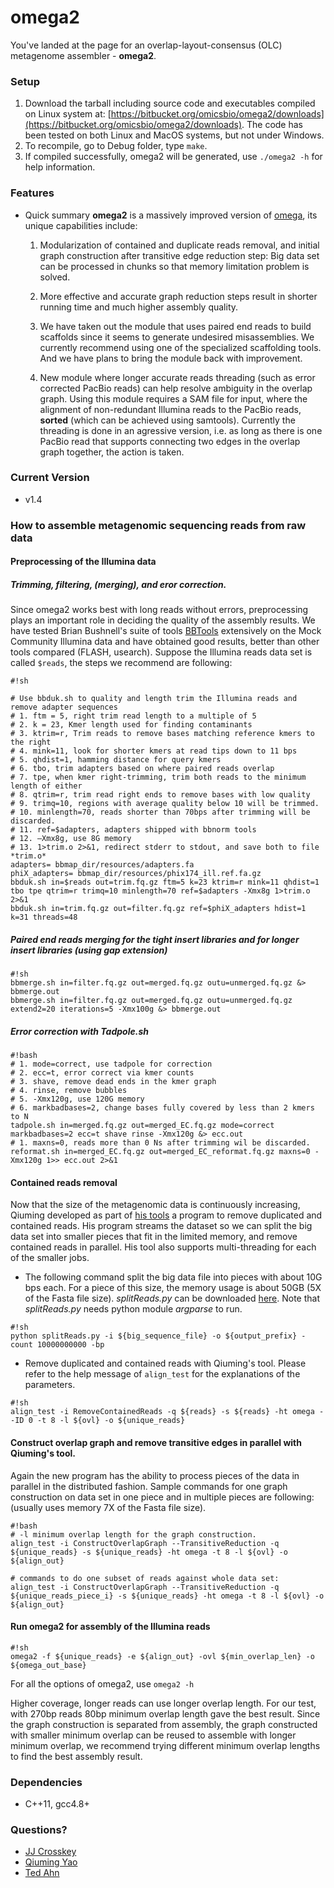 # omega2

You've landed at the page for an overlap-layout-consensus (OLC) metagenome assembler - **omega2**. 

### Setup
1. Download the tarball including source code and executables compiled on Linux system at: [https://bitbucket.org/omicsbio/omega2/downloads](https://bitbucket.org/omicsbio/omega2/downloads). The code has been tested on both Linux and MacOS systems, but not under Windows.
2. To recompile, go to Debug folder, type `make`.
3. If compiled successfully, omega2 will be generated, use `./omega2 -h` for help information.


### Features

* Quick summary
**omega2** is a massively improved version of [omega](http://bioinformatics.oxfordjournals.org/content/early/2014/07/06/bioinformatics.btu395.short), its unique capabilities include:

    1. Modularization of contained and duplicate reads removal, and initial graph construction after transitive edge reduction step: Big data set can be processed in chunks so that memory limitation problem is solved.

    2. More effective and accurate graph reduction steps result in shorter running time and much higher assembly quality.

    3. We have taken out the module that uses paired end reads to build scaffolds since it seems to generate undesired misassemblies. We currently recommend using one of the specialized scaffolding tools. And we have plans to bring the module back with improvement. 

    4. New module where longer accurate reads threading (such as error corrected PacBio reads) can help resolve ambiguity in the overlap graph. Using this module requires a SAM file for input, where the alignment of non-redundant Illumina reads to the PacBio reads, **sorted** (which can be achieved using samtools). Currently the threading is done in an agressive version, i.e. as long as there is one PacBio read that supports connecting two edges in the overlap graph together, the action is taken.

### Current Version
* v1.4

### How to assemble metagenomic sequencing reads from raw data

#### Preprocessing of the Illumina data
##### Trimming, filtering, (merging), and eror correction.

Since omega2 works best with long reads without errors, preprocessing plays an important role in deciding the quality of the assembly results. We have tested Brian Bushnell's suite of tools [BBTools](http://sourceforge.net/projects/bbmap/files/) extensively on the Mock Community Illumina data and have obtained good results, better than other tools compared (FLASH, usearch). Suppose the Illumina reads data set is called `$reads`, the steps we recommend are following:

```
#!sh

# Use bbduk.sh to quality and length trim the Illumina reads and remove adapter sequences
# 1. ftm = 5, right trim read length to a multiple of 5
# 2. k = 23, Kmer length used for finding contaminants
# 3. ktrim=r, Trim reads to remove bases matching reference kmers to the right
# 4. mink=11, look for shorter kmers at read tips down to 11 bps
# 5. qhdist=1, hamming distance for query kmers
# 6. tbo, trim adapters based on where paired reads overlap
# 7. tpe, when kmer right-trimming, trim both reads to the minimum length of either
# 8. qtrim=r, trim read right ends to remove bases with low quality
# 9. trimq=10, regions with average quality below 10 will be trimmed.
# 10. minlength=70, reads shorter than 70bps after trimming will be discarded.
# 11. ref=$adapters, adapters shipped with bbnorm tools
# 12. –Xmx8g, use 8G memory
# 13. 1>trim.o 2>&1, redirect stderr to stdout, and save both to file *trim.o*
adapters= bbmap_dir/resources/adapters.fa
phiX_adapters= bbmap_dir/resources/phix174_ill.ref.fa.gz
bbduk.sh in=$reads out=trim.fq.gz ftm=5 k=23 ktrim=r mink=11 qhdist=1 tbo tpe qtrim=r trimq=10 minlength=70 ref=$adapters -Xmx8g 1>trim.o 2>&1
bbduk.sh in=trim.fq.gz out=filter.fq.gz ref=$phiX_adapters hdist=1 k=31 threads=48
```


##### Paired end reads merging for the tight insert libraries and for longer insert libraries (using gap extension)

```
#!sh
bbmerge.sh in=filter.fq.gz out=merged.fq.gz outu=unmerged.fq.gz &> bbmerge.out
bbmerge.sh in=filter.fq.gz out=merged.fq.gz outu=unmerged.fq.gz extend2=20 iterations=5 -Xmx100g &> bbmerge.out
```


##### Error correction with Tadpole.sh 

```
#!bash
# 1. mode=correct, use tadpole for correction
# 2. ecc=t, error correct via kmer counts
# 3. shave, remove dead ends in the kmer graph
# 4. rinse, remove bubbles
# 5. -Xmx120g, use 120G memory
# 6. markbadbases=2, change bases fully covered by less than 2 kmers to N
tadpole.sh in=merged.fq.gz out=merged_EC.fq.gz mode=correct markbadbases=2 ecc=t shave rinse -Xmx120g &> ecc.out
# 1. maxns=0, reads more than 0 Ns after trimming wil be discarded.
reformat.sh in=merged_EC.fq.gz out=merged_EC_reformat.fq.gz maxns=0 -Xmx120g 1>> ecc.out 2>&1
```


#### Contained reads removal

Now that the size of the metagenomic data is continuously increasing, Qiuming developed as part of [his tools](https://bitbucket.org/yaoornl/align_test/overview) a program to remove duplicated and contained reads. His program streams the dataset so we can split the big data set into smaller pieces that fit in the limited memory, and remove contained reads in parallel. His tool also supports multi-threading for each of the smaller jobs.


+ The following command split the big data file into pieces with about 10G bps each. For a piece of this size, the memory usage is about 50GB (5X of the Fasta file size). *splitReads.py* can be downloaded [here](https://bitbucket.org/jjchai/poopy/downloads). Note that *splitReads.py* needs python module *argparse* to run.

```
#!sh
python splitReads.py -i ${big_sequence_file} -o ${output_prefix} -count 10000000000 -bp
```

+ Remove duplicated and contained reads with Qiuming's tool. Please refer to the help message of `align_test` for the explanations of the parameters.

```
#!sh
align_test -i RemoveContainedReads -q ${reads} -s ${reads} -ht omega --ID 0 -t 8 -l ${ovl} -o ${unique_reads}
```

#### Construct overlap graph and remove transitive edges in parallel with Qiuming's tool. 

Again the new program has the ability to process pieces of the data in parallel in the distributed fashion. Sample commands for one graph construction on data set in one piece and in multiple pieces are following: (usually uses memory 7X of the Fasta file size).

```
#!bash
# -l minimum overlap length for the graph construction.
align_test -i ConstructOverlapGraph --TransitiveReduction -q ${unique_reads} -s ${unique_reads} -ht omega -t 8 -l ${ovl} -o ${align_out}

# commands to do one subset of reads against whole data set:
align_test -i ConstructOverlapGraph --TransitiveReduction -q ${unique_reads_piece_i} -s ${unique_reads} -ht omega -t 8 -l ${ovl} -o ${align_out}
```


#### Run omega2 for assembly of the Illumina reads

```
#!sh
omega2 -f ${unique_reads} -e ${align_out} -ovl ${min_overlap_len} -o ${omega_out_base}
```

For all the options of omega2, use `omega2 -h`

Higher coverage, longer reads can use longer overlap length. For our test, with 270bp reads 80bp minimum overlap length gave the best result. Since the graph construction is separated from assembly, the graph constructed with smaller minimum overlap can be reused to assemble with longer minimum overlap, we recommend trying different minimum overlap lengths to find the best assembly result.

### Dependencies

* C++11, gcc4.8+

### Questions?

* [JJ Crosskey](mailto:crosskey.jj@gmail.com)
* [Qiuming Yao](mailto:yao.ornl@gmail.com)
* [Ted Ahn](mailto:ahn.no1@gmail.com)
